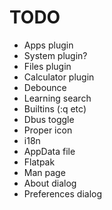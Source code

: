 TODO
====

* Apps plugin
* System plugin?
* Files plugin
* Calculator plugin
* Debounce
* Learning search
* Builtins (:q etc)
* Dbus toggle
* Proper icon
* i18n
* AppData file
* Flatpak
* Man page
* About dialog
* Preferences dialog
